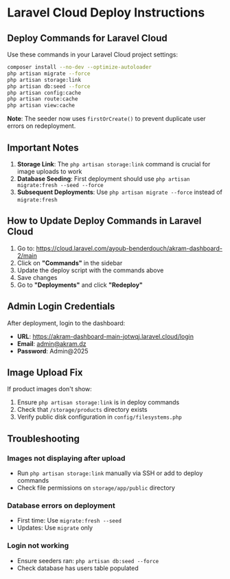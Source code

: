 # Laravel Cloud Deploy Instructions

## Deploy Commands for Laravel Cloud

Use these commands in your Laravel Cloud project settings:

```bash
composer install --no-dev --optimize-autoloader
php artisan migrate --force
php artisan storage:link
php artisan db:seed --force
php artisan config:cache
php artisan route:cache
php artisan view:cache
```

**Note**: The seeder now uses `firstOrCreate()` to prevent duplicate user errors on redeployment.

## Important Notes

1. **Storage Link**: The `php artisan storage:link` command is crucial for image uploads to work
2. **Database Seeding**: First deployment should use `php artisan migrate:fresh --seed --force`
3. **Subsequent Deployments**: Use `php artisan migrate --force` instead of `migrate:fresh`

## How to Update Deploy Commands in Laravel Cloud

1. Go to: https://cloud.laravel.com/ayoub-benderdouch/akram-dashboard-2/main
2. Click on **"Commands"** in the sidebar
3. Update the deploy script with the commands above
4. Save changes
5. Go to **"Deployments"** and click **"Redeploy"**

## Admin Login Credentials

After deployment, login to the dashboard:

- **URL**: https://akram-dashboard-main-jotwqj.laravel.cloud/login
- **Email**: admin@akram.dz
- **Password**: Admin@2025

## Image Upload Fix

If product images don't show:

1. Ensure `php artisan storage:link` is in deploy commands
2. Check that `/storage/products` directory exists
3. Verify public disk configuration in `config/filesystems.php`

## Troubleshooting

### Images not displaying after upload
- Run `php artisan storage:link` manually via SSH or add to deploy commands
- Check file permissions on `storage/app/public` directory

### Database errors on deployment
- First time: Use `migrate:fresh --seed`
- Updates: Use `migrate` only

### Login not working
- Ensure seeders ran: `php artisan db:seed --force`
- Check database has users table populated
